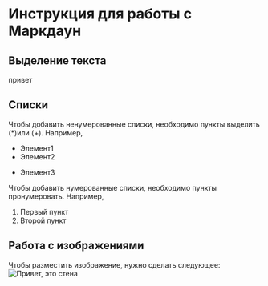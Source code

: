 # Инструкция для работы с Маркдаун

## Выделение текста

привет

## Списки

Чтобы добавить ненумерованные списки, необходимо пункты выделить (*)или (+). Например,

* Элемент1
* Элемент2
+ Элемент3

Чтобы добавить нумерованные списки, необходимо пункты пронумеровать. Например,

1. Первый пункт
2. Второй пункт

## Работа с изображениями

Чтобы разместить изображение, нужно сделать следующее:
![Привет, это стена](ar1.png)

